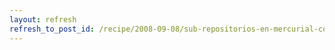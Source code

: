 ```yaml
---
layout: refresh
refresh_to_post_id: /recipe/2008-09-08/sub-repositorios-en-mercurial-con-forest
---
```

